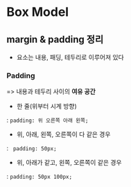 # Box Model

## margin & padding 정리

* 요소는 내용, 패딩, 테두리로 이루어져 있다

### Padding

=> 내용과 테두리 사이의 **여유 공간**

* 한 줄(위부터 시계 방향)

:  `padding: 위 오른쪽 아래 왼쪽;` 

* 위, 아래, 왼쪽, 오른쪽이 다 같은 경우

:  ` padding: 50px;` 

* 위, 아래가 같고, 왼쪽, 오른쪽이 같은 경우

: `padding: 50px 100px;` 